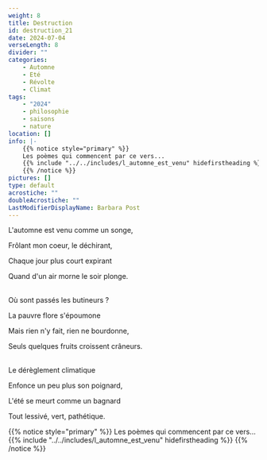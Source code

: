 ```yaml
---
weight: 8
title: Destruction
id: destruction_21
date: 2024-07-04
verseLength: 8
divider: ""
categories:
    - Automne
    - Eté
    - Révolte
    - Climat
tags:
    - "2024"
    - philosophie
    - saisons
    - nature
location: []
info: |-
    {{% notice style="primary" %}}
    Les poèmes qui commencent par ce vers...
    {{% include "../../includes/l_automne_est_venu" hidefirstheading %}}
    {{% /notice %}}
pictures: []
type: default
acrostiche: ""
doubleAcrostiche: ""
LastModifierDisplayName: Barbara Post
---
```

L'automne est venu comme un songe,

Frôlant mon coeur, le déchirant,

Chaque jour plus court expirant

Quand d'un air morne le soir plonge.

 \
Où sont passés les butineurs ?

La pauvre flore s'époumone

Mais rien n'y fait, rien ne bourdonne,

Seuls quelques fruits croissent crâneurs.

 \
Le dérèglement climatique

Enfonce un peu plus son poignard,

L'été se meurt comme un bagnard

Tout lessivé, vert, pathétique.

{{% notice style="primary" %}}
Les poèmes qui commencent par ce vers...
{{% include "../../includes/l_automne_est_venu" hidefirstheading %}}
{{% /notice %}}
